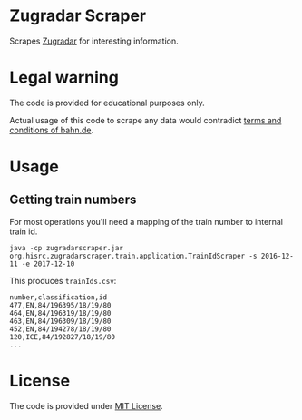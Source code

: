 # Zugradar Scraper

Scrapes [Zugradar](https://www.bahn.de/p/view/service/auskunft/zugradar.shtml) for interesting information.

# Legal warning

The code is provided for educational purposes only.

Actual usage of this code to scrape any data would contradict [terms and conditions of bahn.de](https://www.bahn.de/p/view/home/agb/nutzungsbedingungen.shtml?dbkanal_007=L01_S01_D001_KIN0001_footer-nutzungsbedingungen_LZ01).

# Usage

## Getting train numbers

For most operations you'll need a mapping of the train number to internal train id.

```
java -cp zugradarscraper.jar org.hisrc.zugradarscraper.train.application.TrainIdScraper -s 2016-12-11 -e 2017-12-10
```

This produces `trainIds.csv`:

```
number,classification,id
477,EN,84/196395/18/19/80
464,EN,84/196319/18/19/80
463,EN,84/196309/18/19/80
452,EN,84/194278/18/19/80
120,ICE,84/192827/18/19/80
...
```

# License

The code is provided under [MIT License](https://github.com/highsource/zugradar-scraper/blob/master/LICENSE).